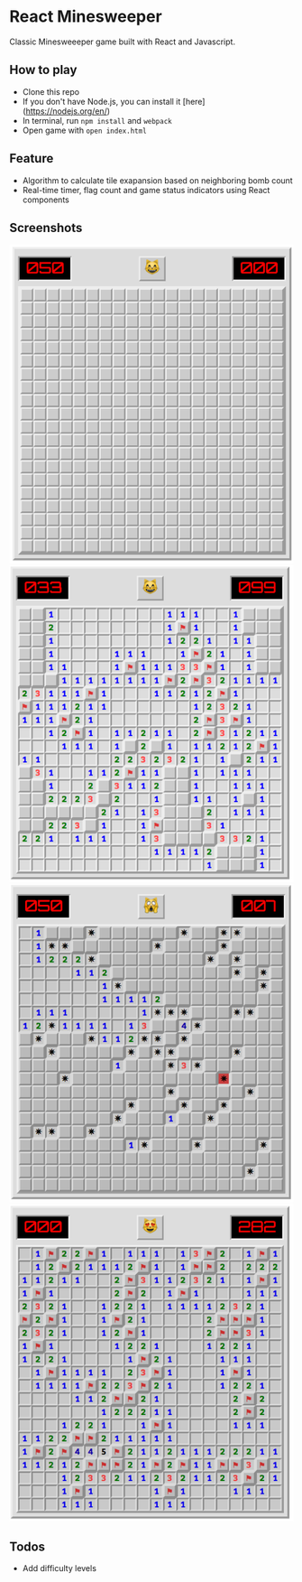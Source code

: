 # React Minesweeper

Classic Minesweeeper game built with React and Javascript.

## How to play
* Clone this repo
* If you don't have Node.js, you can install it [here] (https://nodejs.org/en/)
* In terminal, run `npm install` and `webpack`
* Open game with `open index.html`

## Feature
* Algorithm to calculate tile exapansion based on neighboring bomb count
* Real-time timer, flag count and game status indicators using React components

## Screenshots

![game-start]
![flag-indicator]
![game-lost]
![game-won]

[game-start]: ./screenshots/game-start.png
[flag-indicator]: ./screenshots/flag-indicator.png
[game-lost]: ./screenshots/game-lost.png
[game-won]: ./screenshots/game-won.png

## Todos
* Add difficulty levels
